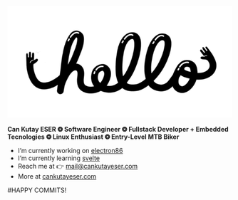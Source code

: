![asd](./files/hello.gif)

**Can Kutay ESER   ❂   Software Engineer   ❂   Fullstack Developer + Embedded Tecnologies   ❂   Linux Enthusiast   ❂   Entry-Level MTB Biker**

  * I’m currently working on [electron86](https://github.com/esercankutay/electron86) 
  * I’m currently learning [svelte](https://svelte.dev/) 
  * Reach me at 👉 mail@cankutayeser.com 
  * More at [cankutayeser.com](https://cankutayeser.com)


#HAPPY COMMITS!


